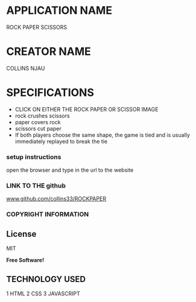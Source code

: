# APPLICATION NAME
ROCK PAPER SCISSORS


# CREATOR NAME
COLLINS NJAU

# SPECIFICATIONS
  - CLICK ON EITHER THE ROCK PAPER OR SCISSOR IMAGE
 - rock crushes scissors
 - paper covers rock
 - scissors cut paper
 - If both players choose the same shape, the game is tied and is usually immediately replayed to break the tie




### setup instructions
open the browser and type in the url to the website



### LINK TO THE github
www.github.com/collins33/ROCKPAPER

### COPYRIGHT INFORMATION
License
----

MIT


**Free Software!**
## TECHNOLOGY USED
1 HTML
2 CSS
3 JAVASCRIPT

